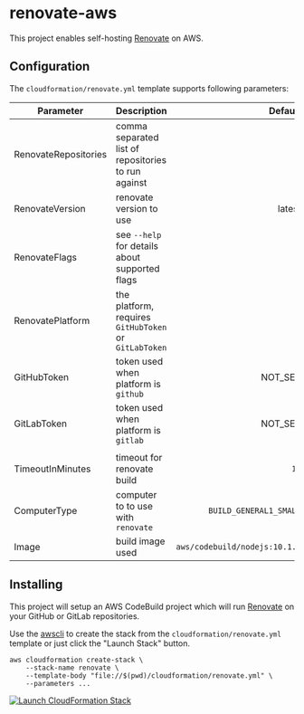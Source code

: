 # renovate-aws

This project enables self-hosting [Renovate] on AWS.

## Configuration

The `cloudformation/renovate.yml` template supports following parameters:

Parameter            | Description   | Default |
-------------------- |:------------- | -----------: |
RenovateRepositories | comma separated list of repositories to run against   ||
RenovateVersion      | renovate version to use                        | latest|
RenovateFlags        | see `--help` for details about supported flags   ||
RenovatePlatform     | the platform, requires `GitHubToken` or `GitLabToken` ||
GitHubToken          | token used when platform is `github`          | NOT_SET|
GitLabToken          | token used when platform is `gitlab`          | NOT_SET|
|||
TimeoutInMinutes     | timeout for renovate build                    | `10`   |
ComputerType| computer to to use with `renovate`| `BUILD_GENERAL1_SMALL`       |
Image       | build image used                  | `aws/codebuild/nodejs:10.1.0`|

## Installing

This project will setup an AWS CodeBuild project which will run [Renovate] on
your GitHub or GitLab repositories.

Use the [awscli] to create the stack from the `cloudformation/renovate.yml`
template or just click the "Launch Stack" button.

    aws cloudformation create-stack \
        --stack-name renovate \
        --template-body "file://$(pwd)/cloudformation/renovate.yml" \
        --parameters ...

[![Launch CloudFormation Stack](https://s3.amazonaws.com/cloudformation-examples/cloudformation-launch-stack.png)](https://console.aws.amazon.com/cloudformation/home#/stacks/new?stackName=renovate&templateURL=https://s3-eu-west-1.amazonaws.com/renovate-aws/cf-template/latest/renovate.yml)

[Renovate]: https://github.com/renovatebot/renovate
[awscli]: https://aws.amazon.com/cli/
